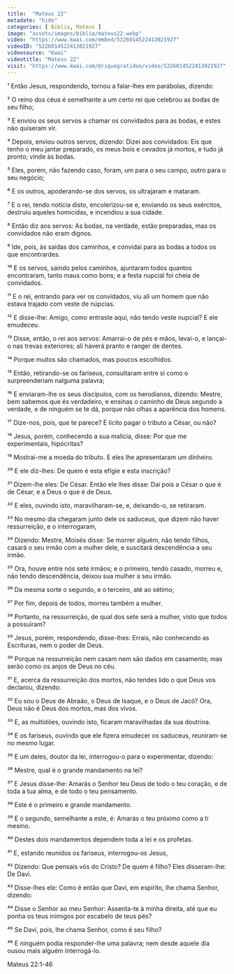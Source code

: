 ```yaml
---
title:  "Mateus 22"
metadate: "hide"
categories: [ Biblia, Mateus ]
image: "assets/images/biblia/mateus22.webp"
video: "https://www.kwai.com/embed/5226014522413021927"
videoID: "5226014522413021927"
videosource: "Kwai"
videotitle: "Mateus 22"
visit: "https://www.kwai.com/@riquegratidao/video/5226014522413021927"
---
```


¹ Então Jesus, respondendo, tornou a falar-lhes em parábolas, dizendo:

² O reino dos céus é semelhante a um certo rei que celebrou as bodas de seu filho;

³ E enviou os seus servos a chamar os convidados para as bodas, e estes não quiseram vir.

⁴ Depois, enviou outros servos, dizendo: Dizei aos convidados: Eis que tenho o meu jantar preparado, os meus bois e cevados já mortos, e tudo já pronto; vinde às bodas.

⁵ Eles, porém, não fazendo caso, foram, um para o seu campo, outro para o seu negócio;

⁶ E os outros, apoderando-se dos servos, os ultrajaram e mataram.

⁷ E o rei, tendo notícia disto, encolerizou-se e, enviando os seus exércitos, destruiu aqueles homicidas, e incendiou a sua cidade.

⁸ Então diz aos servos: As bodas, na verdade, estão preparadas, mas os convidados não eram dignos.

⁹ Ide, pois, às saídas dos caminhos, e convidai para as bodas a todos os que encontrardes.

¹⁰ E os servos, saindo pelos caminhos, ajuntaram todos quantos encontraram, tanto maus como bons; e a festa nupcial foi cheia de convidados.

¹¹ E o rei, entrando para ver os convidados, viu ali um homem que não estava trajado com veste de núpcias.

¹² E disse-lhe: Amigo, como entraste aqui, não tendo veste nupcial? E ele emudeceu.

¹³ Disse, então, o rei aos servos: Amarrai-o de pés e mãos, levai-o, e lançai-o nas trevas exteriores; ali haverá pranto e ranger de dentes.

¹⁴ Porque muitos são chamados, mas poucos escolhidos.

¹⁵ Então, retirando-se os fariseus, consultaram entre si como o surpreenderiam nalguma palavra;

¹⁶ E enviaram-lhe os seus discípulos, com os herodianos, dizendo: Mestre, bem sabemos que és verdadeiro, e ensinas o caminho de Deus segundo a verdade, e de ninguém se te dá, porque não olhas a aparência dos homens.

¹⁷ Dize-nos, pois, que te parece? É lícito pagar o tributo a César, ou não?

¹⁸ Jesus, porém, conhecendo a sua malícia, disse: Por que me experimentais, hipócritas?

¹⁹ Mostrai-me a moeda do tributo. E eles lhe apresentaram um dinheiro.

²⁰ E ele diz-lhes: De quem é esta efígie e esta inscrição?

²¹ Dizem-lhe eles: De César. Então ele lhes disse: Dai pois a César o que é de César, e a Deus o que é de Deus.

²² E eles, ouvindo isto, maravilharam-se, e, deixando-o, se retiraram.

²³ No mesmo dia chegaram junto dele os saduceus, que dizem não haver ressurreição, e o interrogaram,

²⁴ Dizendo: Mestre, Moisés disse: Se morrer alguém, não tendo filhos, casará o seu irmão com a mulher dele, e suscitará descendência a seu irmão.

²⁵ Ora, houve entre nós sete irmãos; e o primeiro, tendo casado, morreu e, não tendo descendência, deixou sua mulher a seu irmão.

²⁶ Da mesma sorte o segundo, e o terceiro, até ao sétimo;

²⁷ Por fim, depois de todos, morreu também a mulher.

²⁸ Portanto, na ressurreição, de qual dos sete será a mulher, visto que todos a possuíram?

²⁹ Jesus, porém, respondendo, disse-lhes: Errais, não conhecendo as Escrituras, nem o poder de Deus.

³⁰ Porque na ressurreição nem casam nem são dados em casamento; mas serão como os anjos de Deus no céu.

³¹ E, acerca da ressurreição dos mortos, não tendes lido o que Deus vos declarou, dizendo:

³² Eu sou o Deus de Abraão, o Deus de Isaque, e o Deus de Jacó? Ora, Deus não é Deus dos mortos, mas dos vivos.

³³ E, as multidões, ouvindo isto, ficaram maravilhadas da sua doutrina.

³⁴ E os fariseus, ouvindo que ele fizera emudecer os saduceus, reuniram-se no mesmo lugar.

³⁵ E um deles, doutor da lei, interrogou-o para o experimentar, dizendo:

³⁶ Mestre, qual é o grande mandamento na lei?

³⁷ E Jesus disse-lhe: Amarás o Senhor teu Deus de todo o teu coração, e de toda a tua alma, e de todo o teu pensamento.

³⁸ Este é o primeiro e grande mandamento.

³⁹ E o segundo, semelhante a este, é: Amarás o teu próximo como a ti mesmo.

⁴⁰ Destes dois mandamentos dependem toda a lei e os profetas.

⁴¹ E, estando reunidos os fariseus, interrogou-os Jesus,

⁴² Dizendo: Que pensais vós do Cristo? De quem é filho? Eles disseram-lhe: De Davi.

⁴³ Disse-lhes ele: Como é então que Davi, em espírito, lhe chama Senhor, dizendo:

⁴⁴ Disse o Senhor ao meu Senhor: Assenta-te à minha direita, até que eu ponha os teus inimigos por escabelo de teus pés?

⁴⁵ Se Davi, pois, lhe chama Senhor, como é seu filho?

⁴⁶ E ninguém podia responder-lhe uma palavra; nem desde aquele dia ousou mais alguém interrogá-lo. 



Mateus 22:1-46